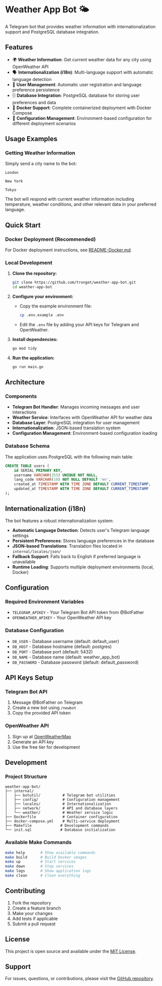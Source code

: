 # Weather App Bot 🌤️

A Telegram bot that provides weather information with internationalization support and PostgreSQL database integration.

## Features

- 🌍 **Weather Information**: Get current weather data for any city using OpenWeather API
- 🗣️ **Internationalization (i18n)**: Multi-language support with automatic language detection
- 👤 **User Management**: Automatic user registration and language preference persistence
- 🗄️ **Database Integration**: PostgreSQL database for storing user preferences and data
- 🐳 **Docker Support**: Complete containerized deployment with Docker Compose
- 🔧 **Configuration Management**: Environment-based configuration for different deployment scenarios


## Usage Examples

### Getting Weather Information
Simply send a city name to the bot:
```
London
```
```
New York
```
```
Tokyo
```

The bot will respond with current weather information including temperature, weather conditions, and other relevant data in your preferred language.

## Quick Start

### Docker Deployment (Recommended)
For Docker deployment instructions, see [README-Docker.md](README-Docker.md).

### Local Development

1. **Clone the repository:**
   ```bash
   git clone https://github.com/tronget/weather-app-bot.git
   cd weather-app-bot
   ```

2.  **Configure your environment:**

    - Copy the example environment file:

      ```bash
      cp .env.example .env
      ```
    -   Edit the `.env` file by adding your API keys for Telegram and OpenWeather.

4. **Install dependencies:**
   ```bash
   go mod tidy
   ```

5. **Run the application:**
   ```bash
   go run main.go
   ```

## Architecture

### Components

- **Telegram Bot Handler**: Manages incoming messages and user interactions
- **Weather Service**: Interfaces with OpenWeather API for weather data
- **Database Layer**: PostgreSQL integration for user management
- **Internationalization**: JSON-based translation system
- **Configuration Management**: Environment-based configuration loading

### Database Schema

The application uses PostgreSQL with the following main table:

```sql
CREATE TABLE users (
    id SERIAL PRIMARY KEY,
    username VARCHAR(255) UNIQUE NOT NULL,
    lang_code VARCHAR(10) NOT NULL DEFAULT 'en',
    created_at TIMESTAMP WITH TIME ZONE DEFAULT CURRENT_TIMESTAMP,
    updated_at TIMESTAMP WITH TIME ZONE DEFAULT CURRENT_TIMESTAMP
);
```

## Internationalization (i18n)

The bot features a robust internationalization system:

- **Automatic Language Detection**: Detects user's Telegram language settings
- **Persistent Preferences**: Stores language preferences in the database
- **JSON-based Translations**: Translation files located in `internal/locales/json/`
- **Fallback Support**: Falls back to English if preferred language is unavailable
- **Runtime Loading**: Supports multiple deployment environments (local, Docker)


## Configuration

### Required Environment Variables

- `TELEGRAM_APIKEY` - Your Telegram Bot API token from @BotFather
- `OPENWEATHER_APIKEY` - Your OpenWeather API key

### Database Configuration

- `DB_USER` - Database username (default: default_user)
- `DB_HOST` - Database hostname (default: postgres)
- `DB_PORT` - Database port (default: 5432)
- `DB_NAME` - Database name (default: weather_app_bot)
- `DB_PASSWORD` - Database password (default: default_password)

## API Keys Setup

### Telegram Bot API
1. Message @BotFather on Telegram
2. Create a new bot using `/newbot`
3. Copy the provided API token

### OpenWeather API
1. Sign up at [OpenWeatherMap](https://openweathermap.org/api)
2. Generate an API key
3. Use the free tier for development

## Development

### Project Structure
```
weather-app-bot/
├── internal/
│   ├── botutil/          # Telegram bot utilities
│   ├── config/           # Configuration management
│   ├── locales/          # Internationalization
│   ├── network/          # API and database layers
│   └── weather/          # Weather service logic
├── Dockerfile            # Container configuration
├── docker-compose.yml    # Multi-service deployment
├── Makefile             # Development commands
└── init.sql             # Database initialization
```

### Available Make Commands
```bash
make help       # Show available commands
make build      # Build Docker images
make up         # Start services
make down       # Stop services
make logs       # Show application logs
make clean      # Clean everything
```

## Contributing

1. Fork the repository
2. Create a feature branch
3. Make your changes
4. Add tests if applicable
5. Submit a pull request

## License

This project is open source and available under the [MIT License](LICENSE).

## Support

For issues, questions, or contributions, please visit the [GitHub repository](https://github.com/tronget/weather-app-bot).